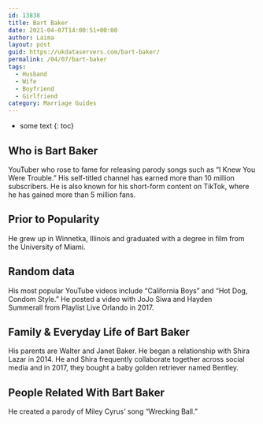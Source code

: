 ```yaml
---
id: 13838
title: Bart Baker
date: 2021-04-07T14:00:51+00:00
author: Laima
layout: post
guid: https://ukdataservers.com/bart-baker/
permalink: /04/07/bart-baker
tags:
  - Husband
  - Wife
  - Boyfriend
  - Girlfriend
category: Marriage Guides
---
```


* some text
{: toc}


## Who is Bart Baker
                  
                  
                  
YouTuber who rose to fame for releasing parody songs such as &#8220;I Knew You Were Trouble.&#8221; His self-titled channel has earned more than 10 million subscribers. He is also known for his short-form content on TikTok, where he has gained more than 5 million fans. 
                  
              
            
              
            
                
                
                
## Prior to Popularity
                  
                  
                  
He grew up in Winnetka, Illinois and graduated with a degree in film from the University of Miami.  
                  
              
            
              
            
                
                
                
## Random data
                  
                  
                  
His most popular YouTube videos include &#8220;California Boys&#8221; and &#8220;Hot Dog, Condom Style.&#8221; He posted a video with JoJo Siwa and Hayden Summerall from Playlist Live Orlando in 2017. 
                  
              
            
              
            
                
                
                
## Family & Everyday Life of Bart Baker
                  
                  
                  
His parents are Walter and Janet Baker. He began a relationship with Shira Lazar in 2014. He and Shira frequently collaborate together across social media and in 2017, they bought a baby golden retriever named Bentley. 
                  
              
            
              
            
                
                
                
## People Related With Bart Baker
                  
                  
                  
He created a parody of Miley Cyrus&#8217; song &#8220;Wrecking Ball.&#8221; 
                  
              
            
              
            
                
              
            
              
              
            
            
              
            
          
          
          